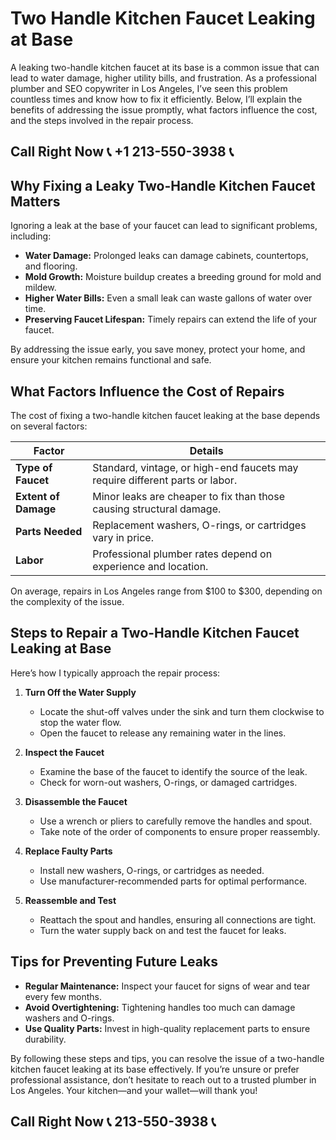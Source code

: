 # Two Handle Kitchen Faucet Leaking at Base  

A leaking two-handle kitchen faucet at its base is a common issue that can lead to water damage, higher utility bills, and frustration. As a professional plumber and SEO copywriter in Los Angeles, I’ve seen this problem countless times and know how to fix it efficiently. Below, I’ll explain the benefits of addressing the issue promptly, what factors influence the cost, and the steps involved in the repair process.  

## Call Right Now 📞 +1 213-550-3938 📞

## Why Fixing a Leaky Two-Handle Kitchen Faucet Matters  

Ignoring a leak at the base of your faucet can lead to significant problems, including:  
- **Water Damage:** Prolonged leaks can damage cabinets, countertops, and flooring.  
- **Mold Growth:** Moisture buildup creates a breeding ground for mold and mildew.  
- **Higher Water Bills:** Even a small leak can waste gallons of water over time.  
- **Preserving Faucet Lifespan:** Timely repairs can extend the life of your faucet.  

By addressing the issue early, you save money, protect your home, and ensure your kitchen remains functional and safe.  

## What Factors Influence the Cost of Repairs  

The cost of fixing a two-handle kitchen faucet leaking at the base depends on several factors:  

| **Factor**               | **Details**                                                                 |  
|--------------------------|-----------------------------------------------------------------------------|  
| **Type of Faucet**        | Standard, vintage, or high-end faucets may require different parts or labor.|  
| **Extent of Damage**      | Minor leaks are cheaper to fix than those causing structural damage.        |  
| **Parts Needed**          | Replacement washers, O-rings, or cartridges vary in price.                 |  
| **Labor**                | Professional plumber rates depend on experience and location.              |  

On average, repairs in Los Angeles range from $100 to $300, depending on the complexity of the issue.  

## Steps to Repair a Two-Handle Kitchen Faucet Leaking at Base  

Here’s how I typically approach the repair process:  

1. **Turn Off the Water Supply**  
   - Locate the shut-off valves under the sink and turn them clockwise to stop the water flow.  
   - Open the faucet to release any remaining water in the lines.  

2. **Inspect the Faucet**  
   - Examine the base of the faucet to identify the source of the leak.  
   - Check for worn-out washers, O-rings, or damaged cartridges.  

3. **Disassemble the Faucet**  
   - Use a wrench or pliers to carefully remove the handles and spout.  
   - Take note of the order of components to ensure proper reassembly.  

4. **Replace Faulty Parts**  
   - Install new washers, O-rings, or cartridges as needed.  
   - Use manufacturer-recommended parts for optimal performance.  

5. **Reassemble and Test**  
   - Reattach the spout and handles, ensuring all connections are tight.  
   - Turn the water supply back on and test the faucet for leaks.  

## Tips for Preventing Future Leaks  

- **Regular Maintenance:** Inspect your faucet for signs of wear and tear every few months.  
- **Avoid Overtightening:** Tightening handles too much can damage washers and O-rings.  
- **Use Quality Parts:** Invest in high-quality replacement parts to ensure durability.  

By following these steps and tips, you can resolve the issue of a two-handle kitchen faucet leaking at its base effectively. If you’re unsure or prefer professional assistance, don’t hesitate to reach out to a trusted plumber in Los Angeles. Your kitchen—and your wallet—will thank you!
## Call Right Now 📞 213-550-3938 📞